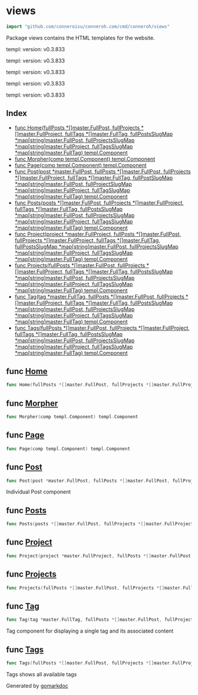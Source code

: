 
<!-- gomarkdoc:embed:start -->

<!-- Code generated by gomarkdoc. DO NOT EDIT -->

# views

```go
import "github.com/conneroisu/conneroh.com/cmd/conneroh/views"
```

Package views contains the HTML templates for the website.

templ: version: v0.3.833

templ: version: v0.3.833

templ: version: v0.3.833

templ: version: v0.3.833

templ: version: v0.3.833

## Index

- [func Home\(fullPosts \*\[\]master.FullPost, fullProjects \*\[\]master.FullProject, fullTags \*\[\]master.FullTag, fullPostsSlugMap \*map\[string\]master.FullPost, fullProjectsSlugMap \*map\[string\]master.FullProject, fullTagsSlugMap \*map\[string\]master.FullTag\) templ.Component](<#Home>)
- [func Morpher\(comp templ.Component\) templ.Component](<#Morpher>)
- [func Page\(comp templ.Component\) templ.Component](<#Page>)
- [func Post\(post \*master.FullPost, fullPosts \*\[\]master.FullPost, fullProjects \*\[\]master.FullProject, fullTags \*\[\]master.FullTag, fullPostSlugMap \*map\[string\]master.FullPost, fullProjectSlugMap \*map\[string\]master.FullProject, fullTagSlugMap \*map\[string\]master.FullTag\) templ.Component](<#Post>)
- [func Posts\(posts \*\[\]master.FullPost, fullProjects \*\[\]master.FullProject, fullTags \*\[\]master.FullTag, fullPostsSlugMap \*map\[string\]master.FullPost, fullProjectsSlugMap \*map\[string\]master.FullProject, fullTagsSlugMap \*map\[string\]master.FullTag\) templ.Component](<#Posts>)
- [func Project\(project \*master.FullProject, fullPosts \*\[\]master.FullPost, fullProjects \*\[\]master.FullProject, fullTags \*\[\]master.FullTag, fullPostsSlugMap \*map\[string\]master.FullPost, fullProjectsSlugMap \*map\[string\]master.FullProject, fullTagsSlugMap \*map\[string\]master.FullTag\) templ.Component](<#Project>)
- [func Projects\(fullPosts \*\[\]master.FullPost, fullProjects \*\[\]master.FullProject, fullTags \*\[\]master.FullTag, fullPostsSlugMap \*map\[string\]master.FullPost, fullProjectsSlugMap \*map\[string\]master.FullProject, fullTagsSlugMap \*map\[string\]master.FullTag\) templ.Component](<#Projects>)
- [func Tag\(tag \*master.FullTag, fullPosts \*\[\]master.FullPost, fullProjects \*\[\]master.FullProject, fullTags \*\[\]master.FullTag, fullPostsSlugMap \*map\[string\]master.FullPost, fullProjectsSlugMap \*map\[string\]master.FullProject, fullTagsSlugMap \*map\[string\]master.FullTag\) templ.Component](<#Tag>)
- [func Tags\(fullPosts \*\[\]master.FullPost, fullProjects \*\[\]master.FullProject, fullTags \*\[\]master.FullTag, fullPostsSlugMap \*map\[string\]master.FullPost, fullProjectsSlugMap \*map\[string\]master.FullProject, fullTagsSlugMap \*map\[string\]master.FullTag\) templ.Component](<#Tags>)


<a name="Home"></a>
## func [Home](<https://github.com/conneroisu/conneroh/blob/main/cmd/conneroh/views/home_templ.go#L13-L20>)

```go
func Home(fullPosts *[]master.FullPost, fullProjects *[]master.FullProject, fullTags *[]master.FullTag, fullPostsSlugMap *map[string]master.FullPost, fullProjectsSlugMap *map[string]master.FullProject, fullTagsSlugMap *map[string]master.FullTag) templ.Component
```



<a name="Morpher"></a>
## func [Morpher](<https://github.com/conneroisu/conneroh/blob/main/cmd/conneroh/views/types_templ.go#L60>)

```go
func Morpher(comp templ.Component) templ.Component
```



<a name="Page"></a>
## func [Page](<https://github.com/conneroisu/conneroh/blob/main/cmd/conneroh/views/types_templ.go#L13>)

```go
func Page(comp templ.Component) templ.Component
```



<a name="Post"></a>
## func [Post](<https://github.com/conneroisu/conneroh/blob/main/cmd/conneroh/views/posts_templ.go#L186-L194>)

```go
func Post(post *master.FullPost, fullPosts *[]master.FullPost, fullProjects *[]master.FullProject, fullTags *[]master.FullTag, fullPostSlugMap *map[string]master.FullPost, fullProjectSlugMap *map[string]master.FullProject, fullTagSlugMap *map[string]master.FullTag) templ.Component
```

Individual Post component

<a name="Posts"></a>
## func [Posts](<https://github.com/conneroisu/conneroh/blob/main/cmd/conneroh/views/posts_templ.go#L18-L25>)

```go
func Posts(posts *[]master.FullPost, fullProjects *[]master.FullProject, fullTags *[]master.FullTag, fullPostsSlugMap *map[string]master.FullPost, fullProjectsSlugMap *map[string]master.FullProject, fullTagsSlugMap *map[string]master.FullTag) templ.Component
```



<a name="Project"></a>
## func [Project](<https://github.com/conneroisu/conneroh/blob/main/cmd/conneroh/views/projects_templ.go#L17-L25>)

```go
func Project(project *master.FullProject, fullPosts *[]master.FullPost, fullProjects *[]master.FullProject, fullTags *[]master.FullTag, fullPostsSlugMap *map[string]master.FullPost, fullProjectsSlugMap *map[string]master.FullProject, fullTagsSlugMap *map[string]master.FullTag) templ.Component
```



<a name="Projects"></a>
## func [Projects](<https://github.com/conneroisu/conneroh/blob/main/cmd/conneroh/views/projects_templ.go#L189-L196>)

```go
func Projects(fullPosts *[]master.FullPost, fullProjects *[]master.FullProject, fullTags *[]master.FullTag, fullPostsSlugMap *map[string]master.FullPost, fullProjectsSlugMap *map[string]master.FullProject, fullTagsSlugMap *map[string]master.FullTag) templ.Component
```



<a name="Tag"></a>
## func [Tag](<https://github.com/conneroisu/conneroh/blob/main/cmd/conneroh/views/tags_templ.go#L207-L215>)

```go
func Tag(tag *master.FullTag, fullPosts *[]master.FullPost, fullProjects *[]master.FullProject, fullTags *[]master.FullTag, fullPostsSlugMap *map[string]master.FullPost, fullProjectsSlugMap *map[string]master.FullProject, fullTagsSlugMap *map[string]master.FullTag) templ.Component
```

Tag component for displaying a single tag and its associated content

<a name="Tags"></a>
## func [Tags](<https://github.com/conneroisu/conneroh/blob/main/cmd/conneroh/views/tags_templ.go#L18-L25>)

```go
func Tags(fullPosts *[]master.FullPost, fullProjects *[]master.FullProject, fullTags *[]master.FullTag, fullPostsSlugMap *map[string]master.FullPost, fullProjectsSlugMap *map[string]master.FullProject, fullTagsSlugMap *map[string]master.FullTag) templ.Component
```

Tags shows all available tags

Generated by [gomarkdoc](<https://github.com/princjef/gomarkdoc>)


<!-- gomarkdoc:embed:end -->
